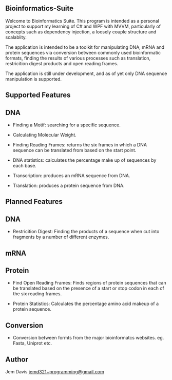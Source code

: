 Bioinformatics-Suite
-----------------------

Welcome to Bioinformatics Suite. This program is intended as a personal project
to support my learning of C# and WPF with MVVM, particularly of concepts such as
dependency injection, a loosely couple structure and scalablity.

The application is intended to be a toolkit for manipulating DNA, mRNA and protein
sequences via conversion between commonly used bioinformatic formats, finding the 
results of various processes such as translation, restricition digest products 
and open reading frames.

The application is still under development, and as of yet only DNA sequence
manipulation is supported.


Supported Features
--------------------

DNA
-----

- Finding a Motif: searching for a specific sequence.

- Calculating Molecular Weight.

- Finding Reading Frames: returns the six frames in which a DNA sequence can
			  be translated from based on the start point.

- DNA statistics: calculates the percentage make up of sequences by each base.

- Transcription: produces an mRNA sequence from DNA.

- Translation: produces a protein sequence from DNA.



Planned Features
-----------------

DNA
----

- Restricition Digest: Finding the products of a sequence when cut into fragments
		      by a number of different enzymes.


mRNA
-----



Protein
--------

- Find Open Reading Frames:  Finds regions of protein sequences that can be translated
			   based on the presence of a start or stop codon in each of
			   the six reading frames.

- Protein Statistics: Calculates the percentage amino acid makeup of a protein sequence.


Conversion
-----------

- Conversion between formts from the major bioinformatcs websites.
  eg. Fasta, Uniprot etc.


Author
-------

Jem Davis
jemd321+programming@gmail.com